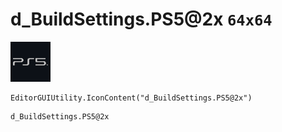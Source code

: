 # d_BuildSettings.PS5@2x `64x64`
<img src="/img/d_BuildSettings.PS5@2x.png" width=64 height=64>

``` CSharp
EditorGUIUtility.IconContent("d_BuildSettings.PS5@2x")
```
```
d_BuildSettings.PS5@2x
```
